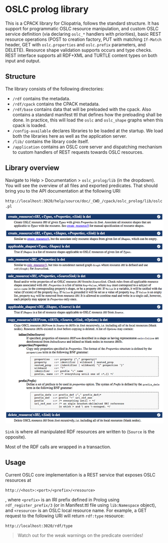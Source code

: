 # OSLC prolog library

This is a CPACK library for Cliopatria, follows the standard structure. It has support for programmatic OSLC resource manipulation, and custom OSLC service definition (via declaring `oslc_*` handlers with priorities), basic REST resource operations (POST to creation factory, PUT with matching `If-Match` header, GET with `oslc.properties` and `oslc.prefix` parameters, and DELETE). Resource shape validation supports occurs and type checks. REST interface supports all RDF+XML and TURTLE content types on both input and output.


## Structure

The library consists of the following directories:

* `/rdf` contains the metadata.
* `/rdf/cpack` contains the CPACK metadata.
* `/rdf/base` contains data that will be preloaded with the cpack. Also contains a standard manifest ttl that defines how the preloading shall be done. In practice, this will load the `oslc` and `oslc_shape` graphs when this cpack is loaded.
* `/config-available` declares libraries to be loaded at the startup. We load both the libraries here as well as the application server.
* `/lib/` contains the library code itself.
* `/application` contains an OSLC core server and dispatching mechanism to custom handlers of REST requests towards OSLC resources.


## Library overview

Navigate to Help > Documentation > `oslc_prolog/lib` (in the dropdown). You will see the overview of all files and exported predicates. That should bring you to the API documentation at the following URI:

`http://localhost:3020/help/source/doc/_CWD_/cpack/oslc_prolog/lib/oslc.pl`

![](doc/exported_predicates.png)

`Sink` is where all manipulated RDF resources are written to (`Source` is the opposite).

Most of the RDF calls are wrapped in a transaction.


## Usage

Current OSLC core implementation is a REST service that exposes OSLC resources at

`http://<host>:<port>/<prefix>/<resource>`

, where `<prefix>` is an IRI prefix defined in Prolog using `rdf_register_prefix/3` (or in Manifest.ttl file using `lib:Namespace` object), and `<resource>` is an OSLC local resource name. For example, a GET request to the following URI will return `rdf:type` resource:

`http://localhost:3020/rdf/type`

> Watch out for the weak warnings on the predicate overrides!
